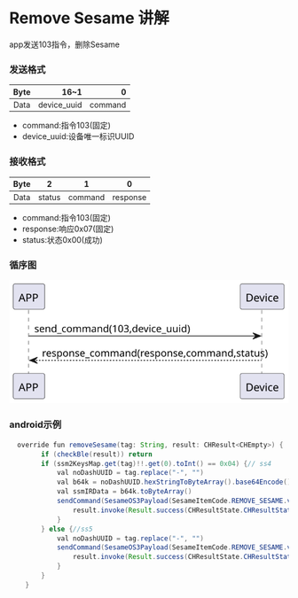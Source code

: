 # Remove Sesame 讲解
app发送103指令，删除Sesame
### 发送格式

|  Byte  |          16~1 |       0 |
|:------:|--------------:|--------:|
| Data   |  device_uuid	 | command |

- command:指令103(固定)
- device_uuid:设备唯一标识UUID


### 接收格式

| Byte  |    2 |   1   |     0      |  
|:---:|:----:|:----:|:-----:|
| Data |  status  | command |response   |
- command:指令103(固定)
- response:响应0x07(固定)
- status:状态0x00(成功)  


### 循序图
![icon](remove_sesame.svg)





### android示例
``` java
  override fun removeSesame(tag: String, result: CHResult<CHEmpty>) {
        if (checkBle(result)) return
        if (ssm2KeysMap.get(tag)!!.get(0).toInt() == 0x04) {// ss4
            val noDashUUID = tag.replace("-", "")
            val b64k = noDashUUID.hexStringToByteArray().base64Encode().replace("=", "")
            val ssmIRData = b64k.toByteArray()
            sendCommand(SesameOS3Payload(SesameItemCode.REMOVE_SESAME.value, ssmIRData)) { ssm2ResponsePayload ->
                result.invoke(Result.success(CHResultState.CHResultStateBLE(CHEmpty())))
            }
        } else {//ss5
            val noDashUUID = tag.replace("-", "")
            sendCommand(SesameOS3Payload(SesameItemCode.REMOVE_SESAME.value, noDashUUID.hexStringToByteArray())) { ssm2ResponsePayload ->
                result.invoke(Result.success(CHResultState.CHResultStateBLE(CHEmpty())))
            }
        }
    }
```
